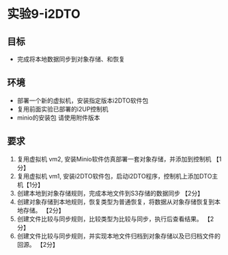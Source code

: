 # 实验9-i2DTO

## 目标

- 完成将本地数据同步到对象存储、和恢复

## 环境

- 部署一个新的虚拟机，安装指定版本i2DTO软件包
- 复用前面实验已部署的i2UP控制机
- minio的安装包 请使用附件版本

## 要求

1. 复用虚拟机 vm2, 安装Minio软件仿真部署一套对象存储，并添加到控制机 【1分】
2. 复用虚拟机 vm1, 安装i2DTO软件包，启动i2DTO程序，控制机上添加DTO主机【1分】
3. 创建本地到对象存储规则，完成本地文件到S3存储的数据同步 【2分】
4. 创建对象存储到本地规则，恢复类型为普通恢复，将数据从对象存储恢复到本地存储。 【2分】
5. 创建文件比较与同步规则，比较类型为比较与同步，执行后查看结果。 【2分】
6. 创建文件比较与同步规则，并实现本地文件归档到对象存储以及已归档文件的回源。 【2分】